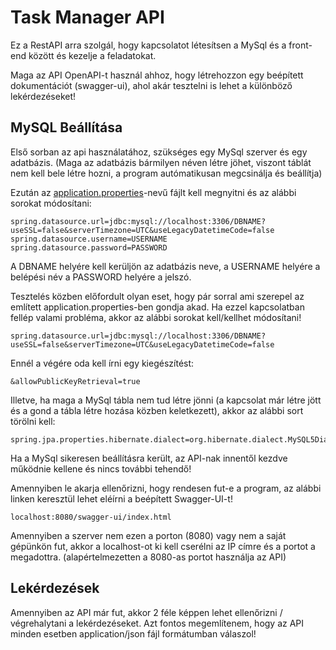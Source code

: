 # Task Manager API

Ez a RestAPI arra szolgál, hogy kapcsolatot létesítsen a MySql és a front-end között és kezelje a feladatokat.

Maga az API OpenAPI-t használ ahhoz, hogy létrehozzon egy beépített dokumentációt (swagger-ui), ahol akár tesztelni is lehet a különböző lekérdezéseket!

## MySQL Beállítása

Első sorban az api használatához, szükséges egy MySql szerver és egy adatbázis. (Maga az adatbázis bármilyen néven létre jöhet, viszont táblát nem kell bele létre hozni, a program autómatikusan megcsinálja és beállítja)

Ezután az [application.properties](TaskManagerApi/src/main/resources/application.properties)-nevű fájlt kell megnyitni és az alábbi sorokat módosítani:

```
spring.datasource.url=jdbc:mysql://localhost:3306/DBNAME?useSSL=false&serverTimezone=UTC&useLegacyDatetimeCode=false
spring.datasource.username=USERNAME
spring.datasource.password=PASSWORD
```

A DBNAME helyére kell kerüljön az adatbázis neve, a USERNAME helyére a belépési név a PASSWORD helyére a jelszó.

Tesztelés közben előfordult olyan eset, hogy pár sorral ami szerepel az említett application.properties-ben gondja akad.
Ha ezzel kapcsolatban fellép valami probléma, akkor az alábbi sorokat kell/kellhet módosítani!

```
spring.datasource.url=jdbc:mysql://localhost:3306/DBNAME?useSSL=false&serverTimezone=UTC&useLegacyDatetimeCode=false
```

Ennél a végére oda kell írni egy kiegészítést:

```
&allowPublicKeyRetrieval=true
```

Illetve, ha maga a MySql tábla nem tud létre jönni (a kapcsolat már létre jött és a gond a tábla létre hozása közben keletkezett), akkor az alábbi sort törölni kell:

```
spring.jpa.properties.hibernate.dialect=org.hibernate.dialect.MySQL5Dialect
```

Ha a MySql sikeresen beállításra került, az API-nak innentől kezdve működnie kellene és nincs további tehendő!

Amennyiben le akarja ellenőrizni, hogy rendesen fut-e a program, az alábbi linken keresztül lehet eléírni a beépített Swagger-UI-t!
```
localhost:8080/swagger-ui/index.html
```

Amennyiben a szerver nem ezen a porton (8080) vagy nem a saját gépünkön fut, akkor a localhost-ot ki kell cserélni az IP címre és a portot a megadottra. (alapértelmezetten a 8080-as portot használja az API)

## Lekérdezések

Amennyiben az API már fut, akkor 2 féle képpen lehet ellenőrizni / végrehalytani a lekérdezéseket.
Azt fontos megemlítenem, hogy az API minden esetben application/json fájl formátumban válaszol!
